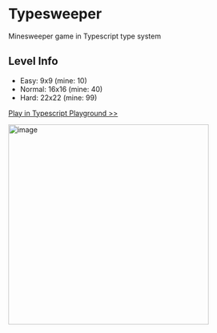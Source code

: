 # Typesweeper

Minesweeper game in Typescript type system

## Level Info

- Easy: 9x9 (mine: 10)
- Normal: 16x16 (mine: 40)
- Hard: 22x22 (mine: 99)

[Play in Typescript Playground >>](https://www.typescriptlang.org/play?#code/MYewdgzgLgBA5gQwLYFMYF4ZgK4BtcwIQzZgDWYIA7mIcQLICWYKAylSigA4oBOA4shQBuAFCjEqAHS4UANxS4pAOQDyAJXoBBADJToCOCgCM+qAl5QA2gANxgXg3AZ-tOXzt649vjgeD-AxwT3Aa-3AwNFPMPcIn18o4KCA0Ijw8Ji42ISkxMi-WLSMjIAmPxSokr90zNcAFj8AZj9C6Oy4mLdygqacuIbXNorHFM7Alqde1wbS-1Sp4cdRrw6pofrl-1b233GFqO7Muc9u5uy+vYi6xvOZzxO8vpGb+92Hp7cbAF1xAHoPmABRAA9kFxZKIvvAhDJ5IopD8tKwAJpmQwmRGWWyfb4PFIgjG3eaTbEwMZFYkbFZY0GuAaLOIEomTQY0iluTb06m0rLnBoskJMm7knF8ppvKwAcgA7H98iLXlIAGa4Qxo9mC-G826ASr3+YTmSTtmSmsr+gsGYaDgyeQLHNzqRbtZSSVySbbMQa1RkUsKRQA2SXSuUKuBKt19LV5dX2TWuy0svWk87OvHmxnR41stXWk3BiaO+PxYPJKN23Ee16imp-MV++WKuyG92FsMR0M6i4ra2GqmZlOsrtFjNpy1Nh361WDkMN3FOEuiiUADirAaDY4Lo6LYXDkdXdOzI4TU9TnVNB6mR9zvY8m9j7fziU3e+LQtL3r+85l1cDtZvnmbSQ3P6tuptk6eaWp2A59seaTpsB57uJeQG5nWt5Dluk5GpMnoAKwvn6IA8GAS5ruOqG-ih94xgh-5gYe0E9uB26QSBa7wXG17LuhEZkUxLoYU+lQ4TKeEoARn7sd+E6kXe3EtjucZUYx5EKdJTj9jRg4sTm-77vGf4SQ+vGivxACcuH4YRPH3uuXGnrJbFFtRJ60UmilnuBsYoVewG0gEEwTJxUneZ0MzTs+JmCWZolESulnIQFtG2V5aoOVB3bOcpAGuWpMDuRpu7cT5gE6dZFLUu5HEBJ6EphVIQkieiUWZFpsX-hRrGJaBSmnmlNmMQSOUJYhJW+U6ulbqVlGPjOfzGKZwnmbidmNnF3YDfJdFZXS3Xxb1oL9cOckNgVrZFcthLjW1uaej6M3hXNkXrItGrFSt+2PdpW2pTayYQZljnfHtnJ5d5w0naG52aZNIrYTdNURfVK4QyRFSjS5q16cl32bV9qM7f9KweRNY0gzEKP5UFhOBFhvq3XVSHaYjMXvaTPWAwdSMYy5H0-RjfX47lbPOkdIP+WD5MXSF-Ew7V832qzb0ciLemtQz6Uc+lZpfSzSa83GBPi4dxPZMzJViyrnr8VKNMy3inmDWOfnGy9cvtfZnVOdj6swW5fNo0ThUk89Z2m3lnrlpb-o1vDHK21pLGK0jytA0lbufdr23rd9AMxwb-tG4HDLZwZIrllLcMdoVKt1nHjvc69Luy1zWNp07zfZT7dd22dhv+DXBcUxVT75NNs200yrWF5Z1f5zJHdrY3LbzypXtZVn-fA7nPf5+DIeD9TsN3VH49r2PRsO9PS-HZXycZylP2LxlPO7e3zud0sx0B6dff60Xxh-DUI-zSPt-BM3Qp6nRaInAWqsU53w9lrTWT9db80WkLQq8dBbBygZ6Ie-8rb3QfhXJOOJQFn3AYTCe0Cb6YwXnA9OrdV7APyt3dBZNpj92wX8SoC5I7siAVfYhp8RqB0LhQ5UUlW5NwQS3KRbckG+0Fsw3u28sFPl-jDd85l1R8KIdqEhQiyHf1EbycRMjJGwQvo-PGcjZ453fnnT+yjrSel-uHaW90tEb34bIvRoNCwiOPgKEx5iMr31Un9bxgiX5g0UVvTBTjVGcIAe47RUCdY+I-lqfxjCCQ+NCTAhiVC0mRKMRiVBx0WGBTYYwjhmEknww8XY7JiD0n2MyeQgJMBcm0JxGcDWwSwm3wYV4t+wslFxOAs4v4tS3yLmSZ4nRDCKnNJHCUzpkTG7ql6fkmehTlk93kUwjeSzSnjMurvL03CPz1JSXZRZNcsleK6RIzZ+Nul2gaZYiJ+ybF+0accoOVSzYJIuXg+qgA+DcABe7NyXaxkhRMSFcK-HtKad8BoiKqG2khVsjFTE0VQuXuE2FEKDnr0aQi4lh1TklikHCEA2AADqzApD0pAPSqQWgkAIAAF7MDgOIflArBX8qgAATx4DAfgKAoAAH0fhIC4KKgACiACAOhGDQGlQAMV4CAJA0qABCIALAABN1DUAADxmqoDAFAfwoDCWNcQaAvBeVWFeAAGhgAADRtXah1xAcBIAAEZ8E9XCX19qwCOqwNgYNoaYDqBQBAPAsBbWRujc611rwMAwDdQAPhzVaiN-rc3MFlHwGAAAVOAnqpB1rLRWxN0Bs0AH4E1JtTX6qNTqoAurAIGVtEqpWyvlUqlVaqNXat1Qao1vBTUWqbVAT1ABJMAwBeAoFQGAKA5qvV5rDZ66txbu1VrlQqkVMA21WDrVIJtKbPU2AACQAG9V3rs3cJHde6AC+fwX1vo3VundcI83freDAAAXLmm9d7cBQFeAWqDsHYBIaTSm4QorxWSplWesdEB6AIF7YwP4WqdV6sNSa81FG53HozUR-tbq3WeuQ7RntfaB1upzUxmA4a00lsDSG3gOaAAMBbMDUeNax0tYBy1CatbW+tMnG0dsHUWvjJ7M0MdUx2qTmmOODuwyO89yr8OEZdSRqd5HZ3GstR2z11663Ic9YZ3DIqTMTplZZmdJqrWWuoJ64TYa80epgABj927zUgcQ1gSEQmoMsAUHF9tya4MYbFWgAAwgACxQMAMg0qTPSuXRAIzord1SYE-G3jXbo2Vd4J6-4UnK2qHwigY1jGEM5p9ep6NABaYwl6YCygQLgCAaAoPVfTcQfrg3hujfG7mqw-wrAABFcuAc-ZF4L2aevECsAlvgg7SDGpQLKZgbXIO-D+Kt9b4XgPbak1YY7p3zvGsHXNsbl2lvXbW++oDW3Sy-Y2xFvdrwds1b25W1zg7e3YAWx9kQMBMNoErYwFApW3MqulYyqAWXpXKBQIwOAWWg0gF4Bjkz5qABqI24e6fozWq7TWWvCTax1sTubDPKFjYJjzpHp2U5p7gOHwXHtWAbUJr1nqJc8bB4NqwXrwdTdzXVwdVg4RK5Lftnnh3Bv-F7QgYAO6rvAGFyd81MAAA+MAhd0+twACmy7l-LhXisY-NUDu7u790wE9-9kDDW-gFt20j3gdO21PufX7zbP6-1R9u-70DNhLsihFAASitzAR3OW8sFax271zHuE8x593CQPweIeh-DzASP0eQegbj3CMDKf0+Z+z87vPJWC+jpFUXv7JeV1ruB-d8vUnYdoAjy+uvX6G--qH17kDzeoOp4zw7p3ufXclcL1L33xeIsB6uxX5X4-BuR69b+qfe-7tL5gCvtv6+Xf563z33dg-+-759-8I-JaT+T+fefuPMLRPG-O-NfHPR-LvZ-c9c1IAgfXfd-EfQ-MfMPCfGvOfBA73C-ePDAxfZPZfVvMAjvTfd3WA+vA9JAkPX-NA19eff7WPF9JvPA2-AgrPB-TvIrKAsrUgmfN-YfLbUfSglA0-dAvg+gmgnApPFvNPT1VPGAH3QzLQfATvc1ZbYTJ8WQftXHaUAtaLA7JLPQy7PQ4QJHdLKtNHfHQnYnUncnVzSnGADzendjbjJgWgEPOrT1AjP4CrHXerJnEPZrVrdrUsELFjEPPTTjTATjDnBwkPcXJTITatBTKQGXRdNXVIx7cIuXK9atTXE9KwPTQdVHdHAnInEnMnCnFVWzaADw5gDwhAP4QPezGDNDODQ9cw2wrHHHPHEoqw8ojoiAc1RIw-TreLWLQwsY1DFLKAYw5HGAegPgIwaVVQRLBUHgY1ZQ0IyvPTT1VgRgINXAXlYgMIhnfNHNXY-Yw4x7GXIYm9FIlTeXHIjIhnbTaARwrNQbeY3gRY5YvgVYtrZQqwcfXI6NKwN3H43gP4mzJzKtOAUXK9Fja3HIqwNQy7aExdXQiYmLRLVElo6Ykw8VRNJAEABQJYlYhANYjY3Et4-tHYvYg4-tI4rYk4kLVQbAKALgNk6kgdDnc4+kuARk5XOI2TGEpIu45tB4uAYEvbAowbRdLkzjK9IEx7MEsktYqo+9GEuE9tIkkk8EyEgEhEmE0sNQ5jOzGAVk9ktk6LQk4k9HPU8k-4ynNEs0hzKQC0jkpdI0jE7E0Yn080tkj0mY0wz4741U-4-o81GIpkpwkIqk44mMrjTrTAKMwU64xnW4+I5LeDCUqU3NGUttOU+M94ttEMu0sM9YiMm03U8s5QoYxdezBDJoxzXEjwhYss34h09YynOsjtYLb0itX0gc5LdDfEtALnSwso8nbnONXgc1ZQbwmcmo1wyvdwuY+ohcwTDneckPFwwbec63bguc6LbcyvTwwbafI8zPecqDC85QAta3fc0LWgzbO8oM8VIo6VLQMAEVCw0o6w5Q23NAIsmkuY5gDc+NM8twnwjnf4U3bAc3GAZ9XNAAaRgDAsAteCgysC5x8L5y80p2QtF1iKFIrR3xlw1zV0V0e1V3lw12op8MHUj3HL-PKOnME1f1ArADqKDywOYt6KnJ8MiyXO4skPwJbxb2MO-SsAwpkJFDkLfJR3MJ6MnOUJTJLUyKXPAt8MgpXJ8NNKmPlOzUiKTPsPVU7VTMzJuMU2FPSPhPuNiMyLV0eIcueMGw-OUv-KdLNJcO4qbNvRbLMPRy-J-I8vKO7MZx8rXKDxGKxKHJY0mJHNmMMxcPR0Ky8wk18zU0rwCNZyCM9W610sXJ4y0v0pTS5JzVTw5yyosuFKsuSMzNstzXSNiJypYCCIM2HRSvYPSus0yrNMPL3XIKsGcsr2GpSpeLKut0jwGtn3EL4NwJxKmOtKpIStS1HKHRlS6sp1YHMCMGZ0CI61Krg3KswFTzDS0pEx5N2qAtGpSP8xgAzJsvuPhOoFzOGpZzardTSPstGtarZ2CI6s2vO0pOqOHOOut2SuBrSrI28znUyvusCx4x90PKi3GL9IMKg1grNxQHVNaOYLzQUo2ulVLONX6I8wGJ2qRH2tysOs4ouswGMG4vppgEpqMGRPUOEjgC0JMs1QVCgEjXNRcx7xMwIyIwsxhok3NVZpQDzW-xPRlzJrMsMrcqUonP-IjMVtBsis8J2OurlujWuLR1JuFvHSVuAoHQ+LbNJI7IpIjKKONuM1NugH1uIBlxJs1vMvUuZJVuKLVrCsqPdpNtVTMuEqipdrQszMDsdogC6MTT5sYAUGDtePNoVKJq2sqOlvDrdvOxM3KqvSjrww81bK+La36NjsUEIwTqTSLs4pQBM2zUHP0MxIxtiqbsS0JuXWUGXUrQK1UE7srQqv4i4Q7rAEYCgEYBGw+razsILsxxjrHqyzjsrsTrUo02ZMHzHtzvNpzU7u7t7v7rkJzVnpM3LvjpXrNtussrgC5NFIap0xTqyNzSVNiJVJtra0GMZ1XU3pVS1KPSgy-vHsnsCK8udsuwAZM0JqFujot0rQsCMCgC3ujN5WLqMAdsLovuVw0rmLbLQbntPuXurowa9pjMHxOy8KgpnJE0PsiOPqdusFXTIbl1iLTK5KcrgalXrse0eJLJwbLoXqXvHvPugFBKjVtQbqJrtvYYQZVRQdLqDprtofntxwEarqTs9MPIYdtVlrRr4EgeHQEcdMqKrSkcQcwYZ1kdwfcyIbXpIewZLssZVXwcEcIeTqQa0yXLrpVXKo52GpMZVTepSs4ZLJzq8awqgbw0GL8YgAsY9piaDqcdUY8yIsvuFP6LVzSeoti0KKicu36Lzt+CDsu1gZLukeICg2KfgYgfWultYEUFyygDJyluuoFJLT+qCNpvAa8fNo5yQqsFQrApsAMCMBfWw0UNwDYr4ApuadFA0K5qy2lE9WMCT0wpgFQpD0GeupfRl2XWNT+B2vY2bzbUpssGlqaaRGiafO-oucrRAAmdnJ2b2YZ20agxsD4F4CgyGbQDIBQBFXtxfWQu-Qz3VQjrkBG0YGNRsEksJp0EhFwFqdkCNzJxzSQphHhCgxqbqcRdnJ+CIBFWlouZFCHpFAJpgDUE0F0HReuvhfqcaeUDJ05TheaZkOMGE2mmE2JahfWs1S0GXR0B+BWwqu5d5f5ZFEJtYAAFUMsMsfhWBWAKqJWpWZXWBRX1rVBlBpV+A+7lB+AKq1WNWtX+AVWkqtB6AfhpVWBK0tBK1xW5XMAhW+WBXrcFXpXZXM89XNXO7+BCbrXKBAiKqnAjXTDK1ebDB-X1RA33yUqKrIUI2UdXN-WAhY2q1VAWAKqogk3K1K0qAQAKqGgM3K0ssN00BTqzgM3NU6UhNTrqhfAy2q6KrMI-AM3divDTqvRG3vXamFBaBTqxR231qodSjYBTrZw+3ZjK1lBzsKqjJR2g2p7JNMAoce9M9mtU3ESs2c213C3OBl3y3sAhNETNU63ETm3l3O3hJl2fhB3l2J3V2q0UrvWxmc0fXaoLsD2Axl253CbGUwAfgo1eVkWeM6Vv2oMkKWV6UQOYAOVuVeVG7OXv1OXZidAVUUBf3jV-3MAkLaVsAkOxsIPK1eARUtBEBmAIOAAJBAcjyjhAWDmAeD2jhD0wwQVASmqAbACAbLBAftHGxR1eujWxxRhJoRz2mxrNDx0x4h5BqKkq80l1OAZgEbaW6mz64Iz1Od8TkTkCkNuAdTvj3lHxtTrxgAMlrs4diL0PSb+DgvNwUKUMp08J90CZ-reoM+IGM6xvgpxps9wGUPs7E6c4+PO3YE4B4FnKJrGZ8-qJ9y05Mx2MlZddYF8rsdQdiaS7kejsE5cc9Mc4udUFk-k8ZapuixSqC+4D4Atxc89Wi5kfNPVY9e1cS545DtS4caUcXorucbUb85y7y7AAU+usPqg2K44FK9C4q5gCq4uftf5Ya94fkaa4E-4fa8Sfm5Ce66J3y8U5JdmPFd9eEgy11U5VEdC4qY4a6bccZxc5vvG4DB07Y0k50uV1XMa9cbMf49m-S8W7Psy8Mq66u9y-W964K72v8Lndpp6ZgFqigyY7YHMFY-Y6y046MAt2e6y-e7wwy865M+q51pk4B766RFU+Aa8Yhv0fa8MYGJO9KbiejoUbR7wc+4Icx+y8-0s+xvNQm+c1J75vJ8iZKZi+a5S4W+UaW6E66+0ZJffEG8C+G5C-K6J8m5u+J+Mb5+q-dYNZm-scF7p5PoZ464UdW9U56-x72pJbo9mK0-26QEO5O2O5yfNsJ9ytu5gG2Ou8MCd5d4e-4z0oF7m5e4k-cZ94++F6+7UZ+6x5aY04u6N6B5uuVzabB4A9IEl9rpK9l-NPl8Dys5xo5+V8qZ-tU9q-V6iup-Qa1u18cd1+W61oN9x7k8B82-o-WpM2paxbl8d7O9e8k4m6u895PSe-L9D4fpL-p+D8Z947u4D+y7++j8U5B4OuCOocQpQojpNzZ684i6Dwd7apM2CywuQreom8HQt4O845t4t2Qq3+nuq5z5x5R+H519H715W5YH5-+7r+N7QGix29qkt+t7K9Wcv7Gp+eN-eovfzoZgDWuKjUXuH0N548Y+h9M3sGWl7Bd-+l3e3q7204d9-ejOaHixzY5SZ+AJrM1haytY2smaFDQTBAPH7O916gfdHpXyE5h8p+6At-ht365z8aaKnRfr036a0BE0R3U5qwPr7XVABwAxXhAF34SohAeAiPtGjV6etBszfTFg01G4Z8MB-PW-gP1p6a94mDAzLl11gHv94B0WXAbD3wEh4puArNtDhxQ5-t+0l2UwYRnMGV5nWSrQbN+1Q7-tl8bzdFrqilRZZ-2VAHVP2jkqIDxUxzKAKc3xZKd-qHTUeqUyu7S1NG5DQqpuQA4GBLAlLc5jdgwJJDRG0VKTNcSkaz9sqoPBfm2mSpaCzKFPYoXrSuKR0qhfvSPtxjdoD8Me1ArBtnRf5YDI+g6IbigNC4AMJ6uAFzuaiF5tcQ+NdTphINkoF99WnrQ9LUKRDs0ZmnNbmlQPm5tC9BTPGvpTwb4vMfBBTGnkrWNSEYEAaFV2mAFBYHEIWl2V5rwHeY0CkQL6PIWQ2-QwBTh5gC4SCzBa3CwhaAfoSN2h4AdZACgXAFBhhZgiW+KghjgSQdR8B4a1qDgcp1EE9DdOmncQVdzhDJDpOXqHERQIrSYBRMhaagPUOFIZY92QmZEW1lvpPUmh0aePo-UjyAkUCb1V+hCU7Lmppqz5EHMkNmoo0+RYGVERIMHQUiHhX2Z+qNXZGQkuRIhL3HiPyH8ieRwGQUTYEq7iDf6WnIpt-z9bfoX0-Am3n1VBpjcc+2I-IbwXlF8jRKzBQmgaL4DS0kOeEM5sD1KHz9uMaA87uqLd5oiJ+jOM0WQy0pXUqazDBqqSOpF5UHq1lZTPSOICMivqp+AADpgB9R8I3gIiOFFejMBFzf0Voz1HPo7RvAB0SACdH1l0+7fBXt6IuYCjFR1o1PLaNTFRD2Brozge6Pl5Xdu+6AnMSkMe4+FLqOaGwEmJTECDrqjorgM6JQAZj1B1XLsUnkJo4sIAeLZplxlzS5pK0UbQ9OuxgCHoU2aAbcamz3G7iq0m4jcdmy3HJt9xp6HvCFneoXjM2p4w9OuPPGHiV2z4x8WuMnYHizxi7c9NeJfFfjjxR4+8U+K-E7j-xQEu8Tm0-GHpoc9mCCV+LfGgToJPeJCeehQmio0JIqDCRhN-FviC2RbE8ZBMvGoSiJ6EkiZhLIlYSyJv4gCe+NvE0TEJFExid+NInMTyJrE38QxLgkPiPxwEqCYBMIlcTeJVE2Ca5j4l-ixJnEt8QhNvEwTVxokpifJNYliSaJ9EmSVeJgDXjVxNEqSTxPEkKTkJQkvSX+OongTcJW7CcYZMUmKTJJukzcRxNvGcTOJVkgyUpMMnaTJ2v45ycRNck+SvJLE6yQ5NTaeSXJfktiaFMok+THJQUkSSFJclRTnxTk2Kd5JsnRTVxnElSaZN0mJTvJAUhKalLGq2TMpdE8CfFJAmBTnxskm8c+NUl5SKpcU28dJLqk-iNJ9mNKeVK-HhT9JOUpKf5KvGwTGpHUnqWFKGkRTQpJkgSTVMGndTppvU5Ke1PsmvispakmacNJWliSo2C0sCRNJKntSJJu04CcFLmmLT9pRk3CTtNqktS2p1U8yRuJulHi7pgkx6e5PmmwSUpx06qUVIul7SLpOE2yQ9IykCTSpo0oadmlBmE06WvABltEMiIriqpW0+CUtK+n8T4Z30hGcVIEkDTgZK0zadxPRllSkZtE96fjOJnKTzpJMrqbNNFQ4y3JZMgiSjORliTcp5MoyZ1N8l9S5JI0wyWdO2k8z-x-0-mfhLvaIypplM1aaLMOksT0pD03dkJlxnXTBZhMtGUTLln0yWZ9UgmaBIllsS3pSsvmQrJlm6zD0Bs26QrMmlYzJZDU4WVrOUkCzOAJsu2ULLon-TwJrM12S5JUm2yUA1spiTrPtkWTM2D0zGRTLFkhyIpvsx2WgG9k+SPZCs7mczOymizzZoctyYHI8mvSTpeEh2YrL9mMzOZbMtaTTN5k5zkZ40w2fdNjl-TTZ4Es2cHNJkYzdJZkiuflOzkMzW5Rk56crLbmszw5Ac02dLIra6zqZaso6arONkRy9ZWcoGYZPSnVzPp8MqOd3Mtl4y65Zc4eYnK5mFTAZzct2SPNRlhyTpCc5OUZKnnsSYpBc-OevIvlHyd5l8m+SHNBkaSR6GBE8j2JnI+NGa+Qd1DUHdSVB3UmEd1F6HdRih3Us4d1EZHdQssIFjNYwJ-OMDfzjAv84wP-OMCALjAwC4wKAuMDgL8ggWfIB-M-n5Bv5+QX+fkH-n5BAF+QYBfkFAX5BwFNQQLDUEZo1BP5NQb+TUF-k1B-5NQQBTUGAU1BQFNQcBZUECyVBGalQT+ZUG-mVBf5lQf+ZUEAWVBgFlQUBZUHAWYRAsmERmphE-mYRv5mEX+TejqxfUrAygV4ITVvKBic0L8ktDNjbRGR7F9ir7P1ndSBYP5X8n+X-IAVAKQFYCiBa4ugWwL4FiC5BagvQWYLsFuC-Be6kIXRKSFZCihVQpoV0KGFTClhWwo4VcKeFfCgRUIpEViKJFUimRXIoUVKKVFaijRVop0V6KDFdaIxWDhMVmL1qozfAHcwGLWK++3vMUczWJGYAulIeecm2i6VQYulJPKAGM1aVzkLR-2MUbLXBk+FYG+xYtkvz6Yr9ml4zHwgMXoUFoiA1BAFm8CgzIVYRKOW5oJSpxSZSAFAagGAA5xnKQ83zEVCAFlCkt5lCARZXuReWLLpK4jIwlyz5oC0tA4okPBcsoA0BuMmxZXMCquURFc0JlAFVSJSYVo6qYpbMnZXFKxFIVoKx+sNUlKPYMVBER+iG35rCQqinpV0tCRvSEqBa1aPspdkpXErSxZKgKjkX7JJZkMejGVHczwow1tqXJHklJkjwy4ACWzTMowUGwFVlc9yx5c8pnILLZAg2SbCWklVPK7msq1AiYo+WyAFcIWFVa8s1UUUdGbdIcj8tmLSjORVOAbOgKpz5BeVXGc1TAGM5Wq3q5nQbC3XHzsrPytnAOuuQJG8AOcTFKVOMo2VjDQB2UWamsomU48lmYGYQEAA)

<img width="400" alt="image" src="https://github.com/pyjun01/TypeSweeper/assets/32596517/4f2e22f8-d229-4d43-a8c1-d7dcc74f316b">